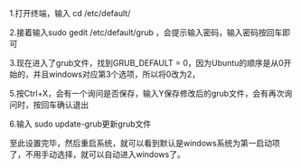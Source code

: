 
1.打开终端，输入 cd /etc/default/  

2.接着输入sudo gedit /etc/default/grub  ，会提示输入密码，输入密码按回车即可  

3.现在进入了grub文件，找到GRUB_DEFAULT = 0，因为Ubuntu的顺序是从0开始的，并且windows对应第3个选项，所以将0改为2，  

5.按Ctrl+X，会有一个询问是否保存，输入Y保存修改后的grub文件，会有再次询问时，按回车确认退出  

6.输入 sudo update-grub更新grub文件  

至此设置完毕，然后重启系统，就可以看到默认是windows系统为第一启动项了，不用手动选择，就可以自动进入windows了。  
 
